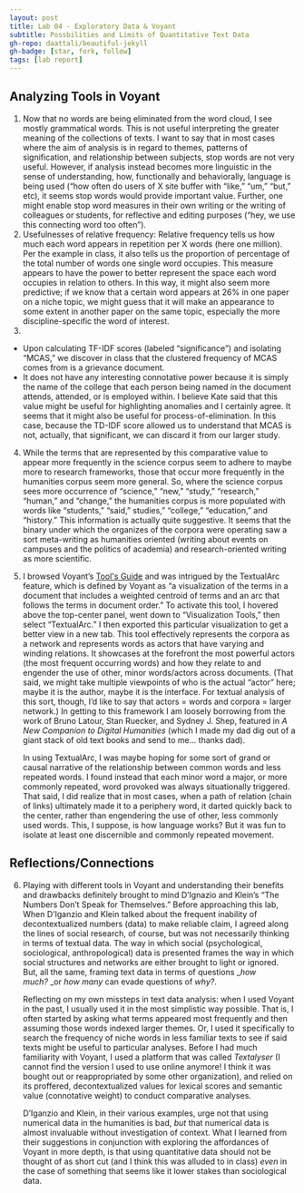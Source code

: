 ```yaml
---
layout: post
title: Lab 04 - Exploratory Data & Voyant
subtitle: Possbilities and Limits of Quantitative Text Data
gh-repo: daattali/beautiful-jekyll
gh-badge: [star, fork, follow]
tags: [lab report]
---
```


## Analyzing Tools in Voyant

1. Now that no words are being eliminated from the word cloud, I see mostly grammatical words. This is not useful interpreting the greater meaning of the collections of texts. I want to say that in most cases where the aim of analysis is in regard to themes, patterns of signification, and relationship between subjects, stop words are not very useful. However, if analysis instead becomes more linguistic in the sense of understanding, how, functionally and behaviorally, language is being used (“how often do users of X site buffer with “like,” “um,” “but,” etc), it seems stop words would provide important value. Further, one might enable stop word measures in their own writing or the writing of colleagues or students, for reflective and editing purposes (“hey, we use this connecting word too often”). 
2. Usefulnesses of relative frequency: Relative frequency tells us how much each word appears in repetition per X words (here one million). Per the example in class, it also tells us the proportion of percentage of the total number of words one single word occupies. This measure appears to have the power to better represent the space each word occupies in relation to others. In this way, it might also seem more predictive; if we know that a certain word appears at 26% in one paper on a niche topic, we might guess that it will make an appearance to some extent in another paper on the same topic, especially the more discipline-specific the word of interest. 
3. 
* Upon calculating TF-IDF scores (labeled “significance”) and isolating “MCAS,” we discover in class that the clustered frequency of MCAS comes from  is a grievance document.   
* It does not have any interesting connotative power because it is simply the name of the college that each person being named in the document attends, attended, or is employed within. I believe Kate said that this value might be useful for highlighting anomalies and I certainly agree. It seems that it might also be useful for process-of-elimination. In this case, because the TD-IDF score allowed us to understand that MCAS is not, actually, that significant, we can discard it from our larger study. 
	 
4. While the terms that are represented by this comparative value to appear more frequently in the science corpus seem to adhere to maybe more to research frameworks, those that occur more frequently in the humanities corpus seem more general. So, where the science corpus sees more occurrence of “science,” “new,” “study,” “research,” “human,” and “change,” the humanities corpus is more populated with words like “students,” “said,” studies,” “college,” “education,” and “history.” This information is actually quite suggestive. It seems that the binary under which the organizes of the corpora were operating saw a sort meta-writing as humanities oriented (writing about events on campuses and the politics of academia) and research-oriented writing as more scientific.
5.  I browsed Voyant’s [Tool's Guide](https://voyant-tools.org/docs/#!/guide/tools) and was intrigued by the TextualArc feature, which is defined by Voyant as “a visualization of the terms in a document that includes a weighted centroid of terms and an arc that follows the terms in document order.” To activate this tool, I hovered above the top-center panel, went down to “Visualization Tools,” then select “TextualArc.” I then exported this particular visualization to get a better view in a new tab. This tool effectively represents the corpora as a network and represents words as actors that have varying and winding relations. It showcases at the forefront the most powerful actors (the most frequent occurring words) and how they relate to and engender the use of other, minor words/actors across documents. (That said, we might take multiple viewpoints of who is the actual “actor” here; maybe it is the author, maybe it is the interface. For textual analysis of this sort, though, I’d like to say that actors = words and corpora = larger network.) In getting to this framework I am loosely borrowing from the work of Bruno Latour, Stan Ruecker, and Sydney J. Shep, featured in *A New Companion to Digital Humanities* (which I made my dad dig out of a giant stack of old text books and send to me... thanks dad). 

	In using TextualArc, I was maybe hoping for some sort of grand or causal narrative of the relationship between common words and less repeated words. I found instead that each minor word a major, or more commonly repeated, word provoked was always situationally triggered. That said, I did realize that in most cases, when a path of relation (chain of links) ultimately made it to a periphery word, it darted quickly back to the center, rather than engendering the use of other, less commonly used words. This, I suppose, is how language works? But it was fun to isolate at least one discernible and commonly repeated movement. 

## Reflections/Connections

6. Playing with different tools in Voyant and understanding their benefits and drawbacks definitely brought to mind D’Ignazio and Klein’s “The Numbers Don’t Speak for Themselves.” Before approaching this lab, When D’Iganzio and Klein talked about the frequent inability of decontextualized numbers (data) to make reliable claim, I agreed along the lines of social research, of course, but was not necessarily thinking in terms of textual data. The way in which social (psychological, sociological, anthropological) data is presented frames the way in which social structures and networks are either brought to light or ignored. But, all the same, framing text data in terms of questions _*how much?* _or *how many* can evade questions of  *why?*. 

	Reflecting on my own missteps in text data analysis: when I used Voyant in the past, I usually used it in the most simplistic way possible. That is, I often started by asking what terms appeared most frequently and then assuming those words indexed larger themes. Or, I used it specifically to search the frequency of niche words in less familiar texts to see if said texts might be useful to particular analyses. Before I had much familiarity with Voyant, I used a platform that was called *Textalyser* (I cannot find the version I used to use online anymore! I think it was bought out or reappropriated by some other organization), and relied on its proffered, decontextualized values for lexical scores and semantic value (connotative weight) to conduct comparative analyses. 

	D’Iganzio and Klein, in their various examples, urge not that using numerical data in the humanities is bad, *but* that numerical data is almost invaluable without investigation of context. What I learned from their suggestions in conjunction with exploring the affordances of Voyant in more depth, is that using quantitative data should not be thought of as short cut (and I think this was alluded to in class) *even* in the case of something that seems like it lower stakes than sociological data. 
